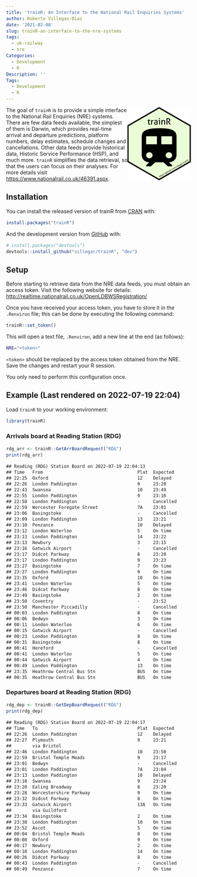 ```yaml
---
title: 'trainR: An Interface to the National Rail Enquiries Systems'
author: Roberto Villegas-Diaz
date: '2021-02-08'
slug: trainR-an-interface-to-the-nre-systems
tags:
  - uk-railway
  - nre
Categories:
  - Development
  - R
Description: ''
Tags:
  - Development
  - R
---
```


<img src="https://raw.githubusercontent.com/villegar/trainR/main/inst/images/logo.png" alt="logo" align="right" height=200px/>

The goal of `trainR` is to provide a simple interface to the 
National Rail Enquiries (NRE) systems. There are few data feeds 
available, the simplest of them is Darwin, which provides real-time 
arrival and departure predictions, platform numbers, delay estimates, 
schedule changes and cancellations. Other data feeds provide historical 
data, Historic Service Performance (HSP), and much more. `trainR` 
simplifies the data retrieval, so that the users can focus on their 
analyses. For more details visit 
https://www.nationalrail.co.uk/46391.aspx.

## Installation

You can install the released version of trainR from [CRAN](https://CRAN.R-project.org) with:

``` r
install.packages("trainR")
```

And the development version from [GitHub](https://github.com/) with:

``` r
# install.packages("devtools")
devtools::install_github("villegar/trainR", "dev")
```

## Setup
Before starting to retrieve data from the NRE data feeds, you must obtain an access token. 
Visit the following website for details: http://realtime.nationalrail.co.uk/OpenLDBWSRegistration/

Once you have received your access token, you have to store it in the `.Renviron` file; this can be 
done by executing the following command:


```r
trainR::set_token()
```

This will open a text file, `.Renviron`, add a new line at the end (as follows):

```bash
NRE="<token>"
```

`<token>` should be replaced by the access token obtained from the NRE. Save the changes and restart 
your R session.

You only need to perform this configuration once.

## Example (Last rendered on 2022-07-19 22:04)

Load `trainR` to your working environment:

```r
library(trainR)
```

### Arrivals board at Reading Station (RDG)


```r
rdg_arr <- trainR::GetArrBoardRequest("RDG")
print(rdg_arr)
```

```
## Reading (RDG) Station Board on 2022-07-19 22:04:13
## Time   From                                    Plat  Expected
## 22:25  Oxford                                  12    Delayed
## 22:26  London Paddington                       9     23:20
## 22:43  Swansea                                 10    23:49
## 22:55  London Paddington                       9     23:16
## 22:58  London Paddington                       -     Cancelled
## 22:59  Worcester Foregate Street               7A    23:01
## 23:06  Basingstoke                             -     Cancelled
## 23:09  London Paddington                       13    23:21
## 23:10  Penzance                                10    Delayed
## 23:12  London Waterloo                         5     On time
## 23:13  London Paddington                       14    23:22
## 23:13  Newbury                                 3     23:15
## 23:16  Gatwick Airport                         -     Cancelled
## 23:17  Didcot Parkway                          8     23:20
## 23:17  London Paddington                       9     23:23
## 23:27  Basingstoke                             7     On time
## 23:27  London Paddington                       9     On time
## 23:35  Oxford                                  10    On time
## 23:41  London Waterloo                         5     On time
## 23:46  Didcot Parkway                          8     On time
## 23:49  Basingstoke                             2     On time
## 23:50  Coventry                                -     23:52
## 23:50  Manchester Piccadilly                   -     Cancelled
## 00:03  London Paddington                       8     On time
## 00:06  Bedwyn                                  3     On time
## 00:11  London Waterloo                         6     On time
## 00:15  Gatwick Airport                         -     Cancelled
## 00:23  London Paddington                       8     On time
## 00:31  Basingstoke                             8     On time
## 00:41  Hereford                                -     Cancelled
## 00:41  London Waterloo                         5     On time
## 00:44  Gatwick Airport                         4     On time
## 00:49  London Paddington                       13    On time
## 23:35  Heathrow Central Bus Stn                BUS   On time
## 00:35  Heathrow Central Bus Stn                BUS   On time
```

### Departures board at Reading Station (RDG)


```r
rdg_dep <- trainR::GetDepBoardRequest("RDG")
print(rdg_dep)
```

```
## Reading (RDG) Station Board on 2022-07-19 22:04:17
## Time   To                                      Plat  Expected
## 22:26  London Paddington                       12    Delayed
## 22:27  Plymouth                                9     23:21
##        via Bristol                             
## 22:46  London Paddington                       10    23:50
## 22:59  Bristol Temple Meads                    9     23:17
## 23:01  Bedwyn                                  -     Cancelled
## 23:01  London Paddington                       7A    23:04
## 23:13  London Paddington                       10    Delayed
## 23:18  Swansea                                 9     23:24
## 23:20  Ealing Broadway                         8     23:20
## 23:28  Worcestershire Parkway                  9     On time
## 23:32  Didcot Parkway                          8     On time
## 23:33  Gatwick Airport                         13A   On time
##        via Guildford                           
## 23:34  Basingstoke                             2     On time
## 23:38  London Paddington                       10    On time
## 23:52  Ascot                                   5     On time
## 00:04  Bristol Temple Meads                    8     On time
## 00:08  Oxford                                  9     On time
## 00:17  Newbury                                 2     On time
## 00:18  London Paddington                       14    On time
## 00:26  Didcot Parkway                          8     On time
## 00:43  London Paddington                       -     Cancelled
## 00:49  Penzance                                7     On time
```
